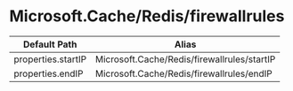 # Microsoft.Cache/Redis/firewallrules

| Default Path | Alias |
|---|---|
| properties.startIP | Microsoft.Cache/Redis/firewallrules/startIP |
| properties.endIP | Microsoft.Cache/Redis/firewallrules/endIP |

